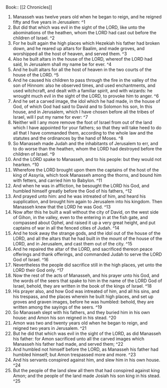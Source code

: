  Book:: [[2 Chronicles]]
 1. Manasseh was twelve years old when he began to reign, and he reigned fifty and five years in Jerusalem: ^1
 2. But did that which was evil in the sight of the LORD, like unto the abominations of the heathen, whom the LORD had cast out before the children of Israel. ^2
 3. For he built again the high places which Hezekiah his father had broken down, and he reared up altars for Baalim, and made groves, and worshipped all the host of heaven, and served them. ^3
 4. Also he built altars in the house of the LORD, whereof the LORD had said, In Jerusalem shall my name be for ever. ^4
 5. And he built altars for all the host of heaven in the two courts of the house of the LORD. ^5
 6. And he caused his children to pass through the fire in the valley of the son of Hinnom: also he observed times, and used enchantments, and used witchcraft, and dealt with a familiar spirit, and with wizards: he wrought much evil in the sight of the LORD, to provoke him to anger. ^6
 7. And he set a carved image, the idol which he had made, in the house of God, of which God had said to David and to Solomon his son, In this house, and in Jerusalem, which I have chosen before all the tribes of Israel, will I put my name for ever: ^7
 8. Neither will I any more remove the foot of Israel from out of the land which I have appointed for your fathers; so that they will take heed to do all that I have commanded them, according to the whole law and the statutes and the ordinances by the hand of Moses. ^8
 9. So Manasseh made Judah and the inhabitants of Jerusalem to err, and to do worse than the heathen, whom the LORD had destroyed before the children of Israel. ^9
 10. And the LORD spake to Manasseh, and to his people: but they would not hearken. ^10
 11. Wherefore the LORD brought upon them the captains of the host of the king of Assyria, which took Manasseh among the thorns, and bound him with fetters, and carried him to Babylon. ^11
 12. And when he was in affliction, he besought the LORD his God, and humbled himself greatly before the God of his fathers, ^12
 13. And prayed unto him: and he was intreated of him, and heard his supplication, and brought him again to Jerusalem into his kingdom. Then Manasseh knew that the LORD he was God. ^13
 14. Now after this he built a wall without the city of David, on the west side of Gihon, in the valley, even to the entering in at the fish gate, and compassed about Ophel, and raised it up a very great height, and put captains of war in all the fenced cities of Judah. ^14
 15. And he took away the strange gods, and the idol out of the house of the LORD, and all the altars that he had built in the mount of the house of the LORD, and in Jerusalem, and cast them out of the city. ^15
 16. And he repaired the altar of the LORD, and sacrificed thereon peace offerings and thank offerings, and commanded Judah to serve the LORD God of Israel. ^16
 17. Nevertheless the people did sacrifice still in the high places, yet unto the LORD their God only. ^17
 18. Now the rest of the acts of Manasseh, and his prayer unto his God, and the words of the seers that spake to him in the name of the LORD God of Israel, behold, they are written in the book of the kings of Israel. ^18
 19. His prayer also, and how God was intreated of him, and all his sins, and his trespass, and the places wherein he built high places, and set up groves and graven images, before he was humbled: behold, they are written among the sayings of the seers. ^19
 20. So Manasseh slept with his fathers, and they buried him in his own house: and Amon his son reigned in his stead. ^20
 21. Amon was two and twenty years old when he began to reign, and reigned two years in Jerusalem. ^21
 22. But he did that which was evil in the sight of the LORD, as did Manasseh his father: for Amon sacrificed unto all the carved images which Manasseh his father had made, and served them; ^22
 23. And humbled not himself before the LORD, as Manasseh his father had humbled himself; but Amon trespassed more and more. ^23
 24. And his servants conspired against him, and slew him in his own house. ^24
 25. But the people of the land slew all them that had conspired against king Amon; and the people of the land made Josiah his son king in his stead. ^25
